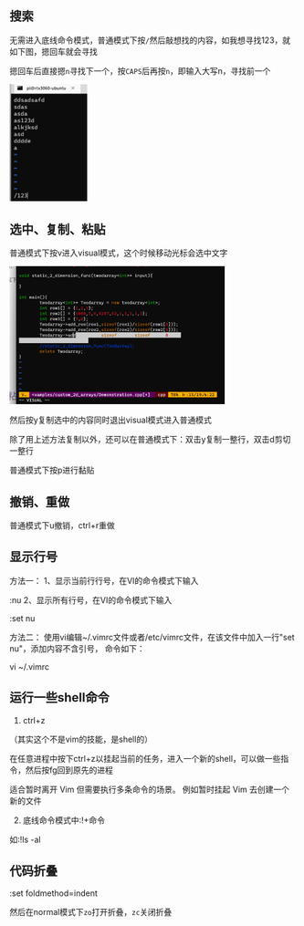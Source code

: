 ## 搜索

无需进入底线命令模式，普通模式下按`/`然后敲想找的内容，如我想寻找123，就如下图，摁回车就会寻找

摁回车后直接摁`n`寻找下一个，按`CAPS`后再按`n`，即输入大写n，寻找前一个

<div align=left><img src="assets/image-20220529145947054.png" alt="image-20220529145947054" style="zoom:50%;" /></div>

## 选中、复制、粘贴

普通模式下按v进入visual模式，这个时候移动光标会选中文字

<div align=left><img src="assets/image-20220529174100048.png" alt="image-20220529174100048" style="zoom:50%;" /></div>

然后按y复制选中的内容同时退出visual模式进入普通模式

除了用上述方法复制以外，还可以在普通模式下：双击y复制一整行，双击d剪切一整行

普通模式下按p进行黏贴

## 撤销、重做

普通模式下u撤销，ctrl+r重做

## 显示行号

方法一：
1、显示当前行行号，在VI的命令模式下输入

:nu
2、显示所有行号，在VI的命令模式下输入

:set nu

方法二：
使用vi编辑~/.vimrc文件或者/etc/vimrc文件，在该文件中加入一行"set nu"，添加内容不含引号， 命令如下：

vi ~/.vimrc

## 运行一些shell命令

1. ctrl+z

（其实这个不是vim的技能，是shell的）

在任意进程中按下ctrl+z以挂起当前的任务，进入一个新的shell，可以做一些指令，然后按fg回到原先的进程

适合暂时离开 Vim 但需要执行多条命令的场景。 例如暂时挂起 Vim 去创建一个新的文件

2. 底线命令模式中:!+命令

如:!ls -al



## 代码折叠

:set foldmethod=indent

然后在normal模式下`zo`打开折叠，`zc`关闭折叠